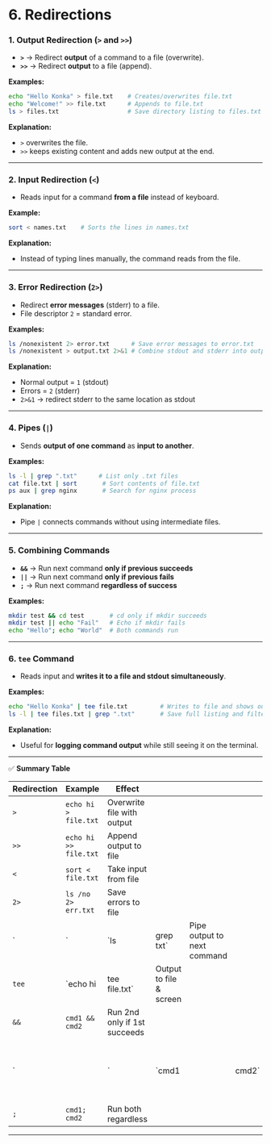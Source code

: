 # **6. Redirections**

### **1. Output Redirection (`>` and `>>`)**

* **`>`** → Redirect **output** of a command to a file (overwrite).
* **`>>`** → Redirect **output** to a file (append).

**Examples:**

```bash
echo "Hello Konka" > file.txt    # Creates/overwrites file.txt
echo "Welcome!" >> file.txt      # Appends to file.txt
ls > files.txt                   # Save directory listing to files.txt
```

**Explanation:**

* `>` overwrites the file.
* `>>` keeps existing content and adds new output at the end.

---

### **2. Input Redirection (`<`)**

* Reads input for a command **from a file** instead of keyboard.

**Example:**

```bash
sort < names.txt    # Sorts the lines in names.txt
```

**Explanation:**

* Instead of typing lines manually, the command reads from the file.

---

### **3. Error Redirection (`2>`)**

* Redirect **error messages** (stderr) to a file.
* File descriptor `2` = standard error.

**Examples:**

```bash
ls /nonexistent 2> error.txt      # Save error messages to error.txt
ls /nonexistent > output.txt 2>&1 # Combine stdout and stderr into output.txt
```

**Explanation:**

* Normal output = `1` (stdout)
* Errors = `2` (stderr)
* `2>&1` → redirect stderr to the same location as stdout

---

### **4. Pipes (`|`)**

* Sends **output of one command** as **input to another**.

**Examples:**

```bash
ls -l | grep ".txt"      # List only .txt files
cat file.txt | sort       # Sort contents of file.txt
ps aux | grep nginx       # Search for nginx process
```

**Explanation:**

* Pipe `|` connects commands without using intermediate files.

---

### **5. Combining Commands**

* **`&&`** → Run next command **only if previous succeeds**
* **`||`** → Run next command **only if previous fails**
* **`;`** → Run next command **regardless of success**

**Examples:**

```bash
mkdir test && cd test       # cd only if mkdir succeeds
mkdir test || echo "Fail"   # Echo if mkdir fails
echo "Hello"; echo "World"  # Both commands run
```

---

### **6. `tee` Command**

* Reads input and **writes it to a file and stdout simultaneously**.

**Examples:**

```bash
echo "Hello Konka" | tee file.txt         # Writes to file and shows output
ls -l | tee files.txt | grep ".txt"       # Save full listing and filter simultaneously
```

**Explanation:**

* Useful for **logging command output** while still seeing it on the terminal.

---

✅ **Summary Table**

| Redirection | Example               | Effect                       |                         |                             |       |                           |
| ----------- | --------------------- | ---------------------------- | ----------------------- | --------------------------- | ----- | ------------------------- |
| `>`         | `echo hi > file.txt`  | Overwrite file with output   |                         |                             |       |                           |
| `>>`        | `echo hi >> file.txt` | Append output to file        |                         |                             |       |                           |
| `<`         | `sort < file.txt`     | Take input from file         |                         |                             |       |                           |
| `2>`        | `ls /no 2> err.txt`   | Save errors to file          |                         |                             |       |                           |
| `           | `                     | `ls                          | grep txt`               | Pipe output to next command |       |                           |
| `tee`       | `echo hi              | tee file.txt`                | Output to file & screen |                             |       |                           |
| `&&`        | `cmd1 && cmd2`        | Run 2nd only if 1st succeeds |                         |                             |       |                           |
| `           |                       | `                            | `cmd1                   |                             | cmd2` | Run 2nd only if 1st fails |
| `;`         | `cmd1; cmd2`          | Run both regardless          |                         |                             |       |                           |

---